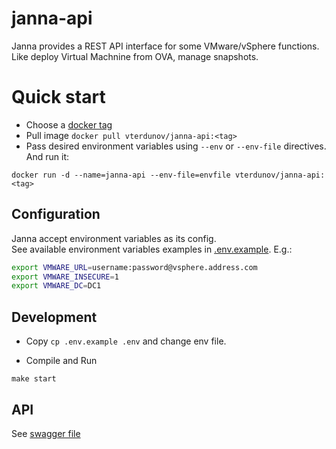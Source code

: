# janna-api
Janna provides a REST API interface for some VMware/vSphere functions. Like deploy Virtual Machnine from OVA, manage snapshots.

# Quick start
- Choose a [docker tag](https://hub.docker.com/r/vterdunov/janna-api/tags/)
- Pull image `docker pull vterdunov/janna-api:<tag>`
- Pass desired environment variables using `--env` or `--env-file` directives. And run it:  
```
docker run -d --name=janna-api --env-file=envfile vterdunov/janna-api:<tag>
```

## Configuration
Janna accept environment variables as its config.  
See available environment variables examples in [.env.example](https://github.com/vterdunov/janna-api/blob/master/.env.example). E.g.:
```bash
export VMWARE_URL=username:password@vsphere.address.com
export VMWARE_INSECURE=1
export VMWARE_DC=DC1
```

## Development
- Copy `cp .env.example .env` and change env file.

- Compile and Run
```
make start
```

## API
See [swagger file](https://github.com/vterdunov/janna-api/blob/master/api/swagger.yaml)
